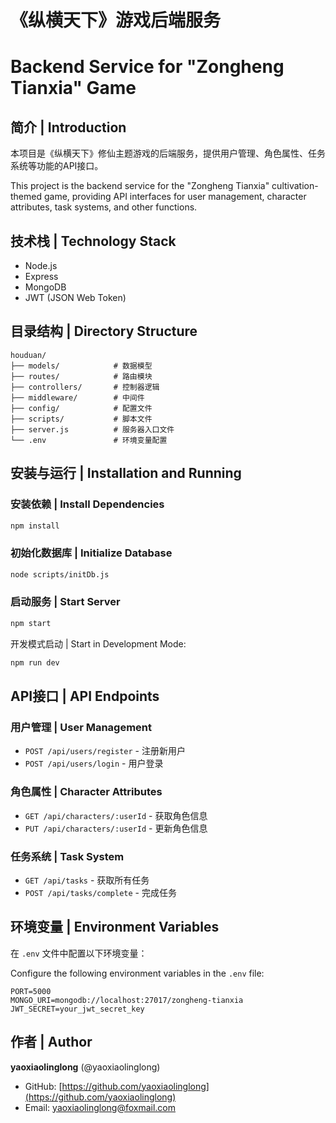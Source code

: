 # 《纵横天下》游戏后端服务
# Backend Service for "Zongheng Tianxia" Game

## 简介 | Introduction

本项目是《纵横天下》修仙主题游戏的后端服务，提供用户管理、角色属性、任务系统等功能的API接口。

This project is the backend service for the "Zongheng Tianxia" cultivation-themed game, providing API interfaces for user management, character attributes, task systems, and other functions.

## 技术栈 | Technology Stack

- Node.js
- Express
- MongoDB
- JWT (JSON Web Token)

## 目录结构 | Directory Structure

```
houduan/
├── models/            # 数据模型
├── routes/            # 路由模块
├── controllers/       # 控制器逻辑
├── middleware/        # 中间件
├── config/            # 配置文件
├── scripts/           # 脚本文件
├── server.js          # 服务器入口文件
└── .env               # 环境变量配置
```

## 安装与运行 | Installation and Running

### 安装依赖 | Install Dependencies

```bash
npm install
```

### 初始化数据库 | Initialize Database

```bash
node scripts/initDb.js
```

### 启动服务 | Start Server

```bash
npm start
```

开发模式启动 | Start in Development Mode:

```bash
npm run dev
```

## API接口 | API Endpoints

### 用户管理 | User Management

- `POST /api/users/register` - 注册新用户
- `POST /api/users/login` - 用户登录

### 角色属性 | Character Attributes

- `GET /api/characters/:userId` - 获取角色信息
- `PUT /api/characters/:userId` - 更新角色信息

### 任务系统 | Task System

- `GET /api/tasks` - 获取所有任务
- `POST /api/tasks/complete` - 完成任务

## 环境变量 | Environment Variables

在 `.env` 文件中配置以下环境变量：

Configure the following environment variables in the `.env` file:

```
PORT=5000
MONGO_URI=mongodb://localhost:27017/zongheng-tianxia
JWT_SECRET=your_jwt_secret_key
```

## 作者 | Author

**yaoxiaolinglong** (@yaoxiaolinglong)

- GitHub: [https://github.com/yaoxiaolinglong](https://github.com/yaoxiaolinglong)
- Email: yaoxiaolinglong@foxmail.com 